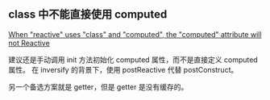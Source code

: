 ## class 中不能直接使用 computed

[When "reactive" uses "class" and "computed", the "computed" attribute will not Reactive](https://github.com/vuejs/core/issues/1036)

建议还是手动调用 init 方法初始化 computed 属性，而不是直接定义 computed 属性。
在 inversify 的背景下，使用 postReactive 代替 postConstruct。

另一个备选方案就是 getter，但是 getter 是没有缓存的。
